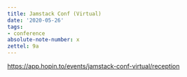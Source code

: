 ```yaml
---
title: Jamstack Conf (Virtual)
date: '2020-05-26'
tags:
- conference
absolute-note-number: x
zettel: 9a
---
```




https://app.hopin.to/events/jamstack-conf-virtual/reception

